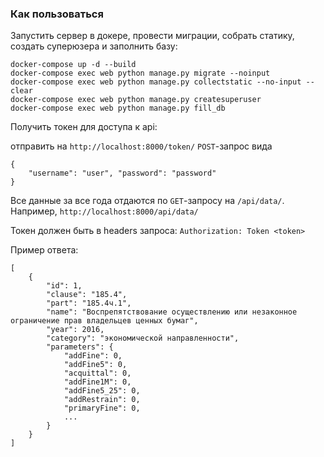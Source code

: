 ### Как пользоваться

Запустить сервер в докере, провести миграции, собрать статику, создать суперюзера и заполнить базу:

```
docker-compose up -d --build
docker-compose exec web python manage.py migrate --noinput
docker-compose exec web python manage.py collectstatic --no-input --clear
docker-compose exec web python manage.py createsuperuser
docker-compose exec web python manage.py fill_db
```

Получить токен для доступа к api:

отправить на `http://localhost:8000/token/` `POST`-запрос вида

```
{
    "username": "user", "password": "password"
}
```

Все данные за все года отдаются по `GET`-запросу на `/api/data/`. Например, `http://localhost:8000/api/data/`

Токен должен быть в headers запроса: `Authorization: Token <token>`

Пример ответа:

```
[
    {
        "id": 1,
        "clause": "185.4",
        "part": "185.4ч.1",
        "name": "Воспрепятствование осуществлению или незаконное ограничение прав владельцев ценных бумаг",
        "year": 2016,
        "category": "экономической направленности",
        "parameters": {
            "addFine": 0,
            "addFine5": 0,
            "acquittal": 0,
            "addFine1M": 0,
            "addFine5_25": 0,
            "addRestrain": 0,
            "primaryFine": 0,
            ...
        }
    }
]
```
